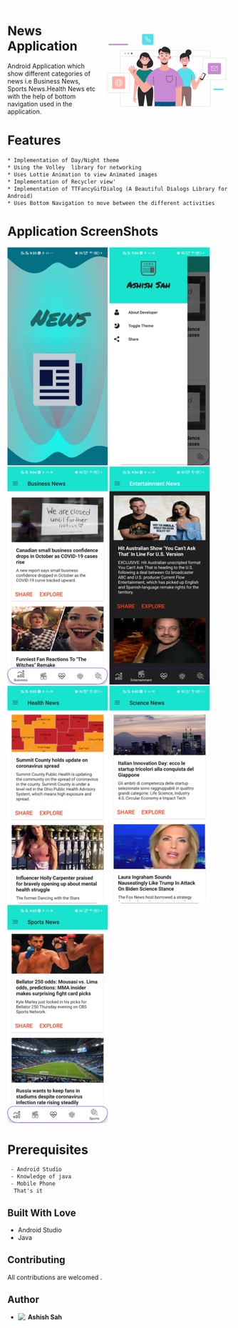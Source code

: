 <img align="right" alt="GIF"  width="300" src="screenshot/icon.gif" />

# News Application
  Android Application which show different categories of news i.e Business News, Sports News.Health News etc with the help of bottom navigation used in the application.
  
# Features
 ```
 * Implementation of Day/Night theme
 * Using the Volley  library for networking
 * Uses Lottie Animation to view Animated images
 * Implementation of Recycler view'
 * Implementation of TTFancyGifDialog (A Beautiful Dialogs Library for Android)
 * Uses Bottom Navigation to move between the different activities
 ```
 # Application ScreenShots
<abc> <img src="screenshot/image 1.jpg" width=225></abc>
<abc> <img src="screenshot/image 2.jpg" width=225></abc>
<abc> <img src="screenshot/image 3.jpg" width=225></abc>
<abc> <img src="screenshot/image 4.jpg" width=225></abc>
<abc> <img src="screenshot/image 5.jpg" width=225></abc>
<abc> <img src="screenshot/image 6.jpg" width=225></abc>
<abc> <img src="screenshot/image 7.jpg" width=225></abc>

 
 # Prerequisites
 ``` 
  - Android Studio
  - Knowledge of java
  - Mobile Phone
   That's it
 ```
 
## Built With Love
* Android Studio
* Java

## Contributing

All contributions  are welcomed .

## Author
* **Ashish Sah** <a href="https://www.linkedin.com/in/ashish-sah-943171160/">
  <img align="left" alt="Ashish LinkdeIN" width="22px" height="18px" src="https://cdn.jsdelivr.net/npm/simple-icons@v3/icons/linkedin.svg" />
</a>

